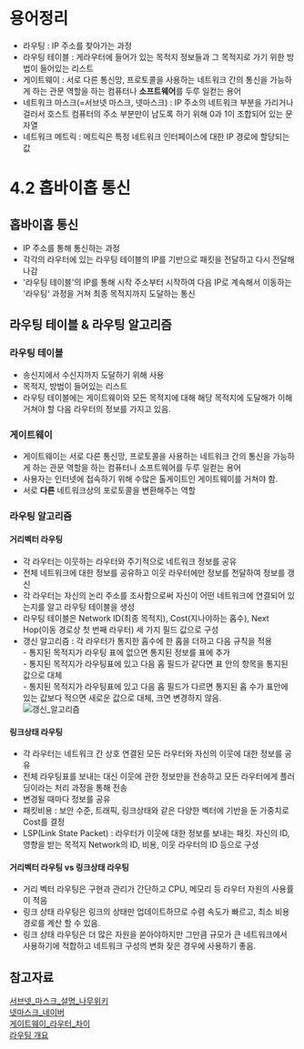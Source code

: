 # 용어정리
- 라우팅 : IP 주소를 찾아가는 과정
- 라우팅 테이블 : 게라우터에 들어가 있는 목적지 정보들과 그 목적지로 가기 위한 방법이 들어있는 리스트
- 게이트웨이 : 서로 다른 통신망, 프로토콜을 사용하는 네트워크 간의 통신을 가능하게 하는 관문 역할을 하는 컴퓨터나 **소프트웨어**를 두루 일컫는 용어
- 네트워크 마스크(=서브넷 마스크, 넷마스크) : IP 주소의 네트워크 부분을 가리거나 걸러서 호스트 컴퓨터의 주소 부분만이 남도록 하기 위해 0과 1이 조합되어 있는 문자열 
- 네트워크 메트릭 : 메트릭은 특정 네트워크 인터페이스에 대한 IP 경로에 할당되는 값 

# 4.2 홉바이홉 통신
## 홉바이홉 통신
- IP 주소를 통해 통신하는 과정
- 각각의 라우터에 있는 라우팅 테이블의 IP를 기반으로 패킷을 전달하고 다시 전달해나감
- '라우팅 테이블'의 IP를 통해 시작 주소부터 시작하여 다음 IP로 계속해서 이동하는 '라우팅' 과정을 거쳐 최종 목적지까지 도달하는 통신

## 라우팅 테이블 & 라우팅 알고리즘
### 라우팅 테이블
- 송신지에서 수신지까지 도달하기 위해 사용
- 목적지, 방법이 들어있는 리스트
- 라우팅 테이블에는 게이트웨이와 모든 목적지에 대해 해당 목적지에 도달해가 이해 거쳐야 할 다음 라우터의 정보를 가지고 있음.

### 게이트웨이
- 게이트웨이는 서로 다른 통신망, 프로토콜을 사용하는 네트워크 간의 통신을 가능하게 하는 관문 역할을 하는 컴퓨터나 소프트웨어를 두루 일컫는 용어
- 사용자는 인터넷에 접속하기 위해 수많은 톨게이트인 게이트웨이를 거쳐야 함.
- 서로 **다른** 네트워크상의 포로토콜을 변환해주는 역할 

### 라우팅 알고리즘
#### 거리벡터 라우팅
- 각 라우터는 이웃하는 라우터와 주기적으로 네트워크 정보를 공유
- 전체 네트워크에 대한 정보를 공유하고 이웃 라우터에만 정보를 전달하여 정보를 갱신
- 각 라우터는 자신의 논리 주소를 조사함으로써 자신이 어떤 네트워크에 연결되어 있는지를 알고 라우팅 테이블을 생성
- 라우팅 테이블은 Network ID(최종 목적지), Cost(지나야하는 홉수), Next Hop(이동 경로상 첫 번째 라우터) 세 가지 필드 값으로 구성
- 갱신 알고리즘 : 각 라우터가 통지한 홉수에 한 홉을 더하고 다음 규칙을 적용  
                 - 통지된 목적지가 라우팅 표에 없으면 통지된 정보를 표에 추가  
                 - 통지된 목적지가 라우팅표에 있고 다음 홉 필드가 같다면 표 안의 항목을 통지된 값으로 대체  
                 - 통지된 목적지가 라우팅표에 있고 다음 홉 필드가 다르면 통지된 홉 수가 표안에 있는 값보다 적으면 새로운 값으로 대체, 크면 변경하지 않음.  
 ![갱신_알고리즘](https://user-images.githubusercontent.com/90097723/193458694-449f634b-4292-4ac9-9956-38c102f86caa.png)

 
#### 링크상태 라우팅
- 각 라우터는 네트워크 간 상호 연결된 모든 라우터와 자신의 이웃에 대한 정보를 공유
- 전체 라우팅표를 보내는 대신 이웃에 관한 정보만을 전송하고 모든 라우터에게 플러딩이라는 처리 과정을 통해 전송
- 변경될 때마다 정보를 공유
- 패킷비용 : 보안 수준, 트래픽, 링크상태와 같은 다양한 벡터에 기반을 둔 가중치로 Cost를 결정
- LSP(Link State Packet) : 라우터가 이웃에 대한 정보를 보내는 패킷. 자신의 ID, 영향을 받는 목적지 Network의 ID, 비용, 이웃 라우터의 ID 등으로 구성 

#### 거리벡터 라우팅 vs 링크상태 라우팅
- 거리 벡터 라우팅은 구현과 관리가 간단하고 CPU, 메모리 등 라우터 자원의 사용률이 적음
- 링크 상태 라우팅은 링크의 상태만 업데이트하므로 수렴 속도가 빠르고, 최소 비용 경로를 계산 할 수 있음.
- 링크 상태 라우팅은 더 많은 자원을 쏟아야하지만 그만큼 규모가 큰 네트워크에서 사용하기에 적합하고 네트워크 구성의 변화 잦은 경우에 사용하기 좋음.

## 참고자료
[서브넷_마스크_설명_나무위키](https://namu.wiki/w/%EC%84%9C%EB%B8%8C%EB%84%B7%20%EB%A7%88%EC%8A%A4%ED%81%AC)  
[넷마스크_네이버](https://terms.naver.com/entry.naver?docId=830487&cid=42344&categoryId=42344)  
[게이트웨이_라우터_차이](https://puzzle-puzzle.tistory.com/entry/%EB%84%A4%ED%8A%B8%EC%9B%8C%ED%81%AC-%EC%9A%A9%EC%96%B4-%EA%B2%8C%EC%9D%B4%ED%8A%B8%EC%9B%A8%EC%9D%B4-Gateway-%EA%B2%8C%EC%9D%B4%ED%8A%B8%EC%9B%A8%EC%9D%B4%EC%99%80-%EB%9D%BC%EC%9A%B0%ED%84%B0-%EC%B0%A8%EC%9D%B4%EC%A0%90)  
[라우팅 개요](https://daengsik.tistory.com/44)
